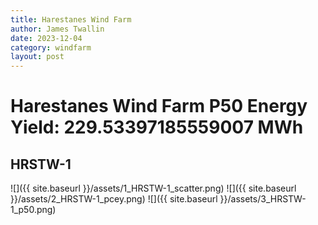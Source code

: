 ```yaml
---
title: Harestanes Wind Farm
author: James Twallin
date: 2023-12-04
category: windfarm
layout: post
---
```

# Harestanes Wind Farm P50 Energy Yield: 229.53397185559007 MWh

HRSTW-1
-------------
![]({{ site.baseurl }}/assets/1_HRSTW-1_scatter.png)
![]({{ site.baseurl }}/assets/2_HRSTW-1_pcey.png)
![]({{ site.baseurl }}/assets/3_HRSTW-1_p50.png)

